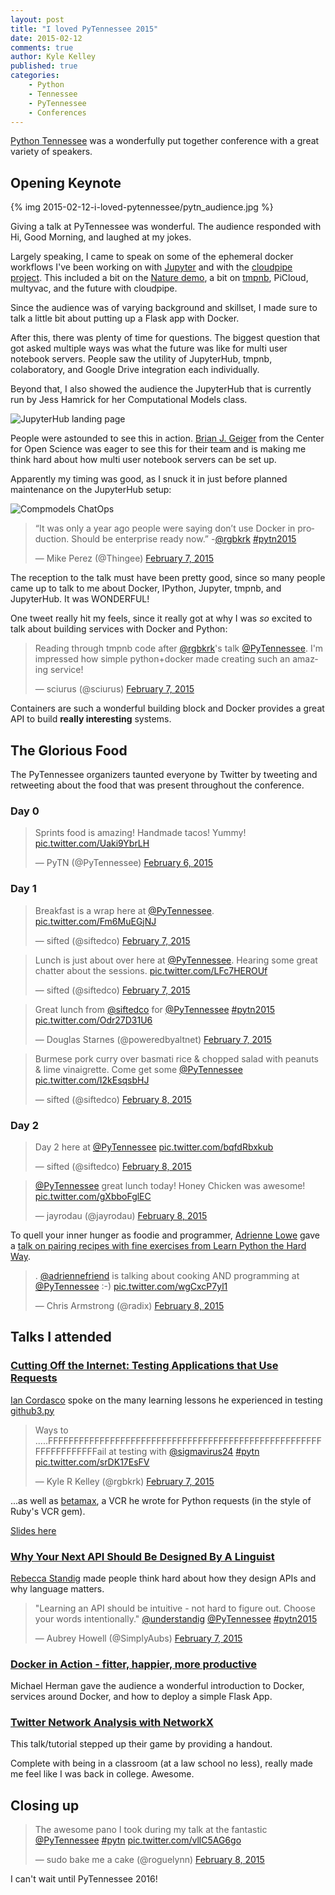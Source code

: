 ```yaml
---
layout: post
title: "I loved PyTennessee 2015"
date: 2015-02-12
comments: true
author: Kyle Kelley
published: true
categories:
    - Python
    - Tennessee
    - PyTennessee
    - Conferences
---
```


[Python Tennessee](https://www.pytennessee.org/) was a wonderfully put together conference with a great variety of speakers.

<!-- more -->

## Opening Keynote

{% img 2015-02-12-i-loved-pytennessee/pytn_audience.jpg %}

Giving a talk at PyTennessee was wonderful. The audience responded with Hi, Good Morning, and laughed at my jokes.

Largely speaking, I came to speak on some of the ephemeral docker workflows I've been working on with [Jupyter](https://github.com/jupyter) and with the [cloudpipe project](https://github.com/cloudpipe). This included a bit on the [Nature demo](https://developer.rackspace.com/blog/how-did-we-serve-more-than-20000-ipython-notebooks-for-nature/), a bit on [tmpnb](https://github.com/jupyter/tmpnb), PiCloud, multyvac, and the future with cloudpipe.

Since the audience was of varying background and skillset, I made sure to talk a little bit about putting up a Flask app with Docker.

After this, there was plenty of time for questions. The biggest question that got asked multiple ways was what the future was like for multi user notebook servers. People saw the utility of JupyterHub, tmpnb, colaboratory, and Google Drive integration each individually.

Beyond that, I also showed the audience the JupyterHub that is currently run by Jess Hamrick for her Computational Models class.

![JupyterHub landing page](http://i.imgur.com/9pYwboq.png)

People were astounded to see this in action. [Brian J. Geiger](https://twitter.com/thefoodgeek) from the Center for Open Science was eager to see this for their team and is making me think hard about how multi user notebook servers can be set up.

Apparently my timing was good, as I snuck it in just before planned maintenance on the JupyterHub setup:

![Compmodels ChatOps](http://i.imgur.com/9BxijbL.png)

<blockquote class="twitter-tweet" lang="en"><p>“It was only a year ago people were saying don’t use Docker in production. Should be enterprise ready now.” -<a href="https://twitter.com/rgbkrk">@rgbkrk</a> <a href="https://twitter.com/hashtag/pytn2015?src=hash">#pytn2015</a></p>&mdash; Mike Perez (@Thingee) <a href="https://twitter.com/Thingee/status/564089026312159232">February 7, 2015</a></blockquote>
<script async src="//platform.twitter.com/widgets.js" charset="utf-8"></script>

The reception to the talk must have been pretty good, since so many people came up to talk to me about Docker, IPython, Jupyter, tmpnb, and JupyterHub. It was WONDERFUL!

One tweet really hit my feels, since it really got at why I was *so* excited to talk about building services with Docker and Python:

<blockquote class="twitter-tweet" lang="en"><p>Reading through tmpnb code after <a href="https://twitter.com/rgbkrk">@rgbkrk</a>&#39;s talk <a href="https://twitter.com/PyTennessee">@PyTennessee</a>. I&#39;m impressed how simple python+docker made creating such an amazing service!</p>&mdash; sciurus (@sciurus) <a href="https://twitter.com/sciurus/status/564100686888337411">February 7, 2015</a></blockquote>
<script async src="//platform.twitter.com/widgets.js" charset="utf-8"></script>

Containers are such a wonderful building block and Docker provides a great API to build **really interesting** systems.

## The Glorious Food

The PyTennessee organizers taunted everyone by Twitter by tweeting and retweeting about the food that was present throughout the conference.

### Day 0

<blockquote class="twitter-tweet" lang="en"><p>Sprints food is amazing! Handmade tacos! Yummy! <a href="http://t.co/Uaki9YbrLH">pic.twitter.com/Uaki9YbrLH</a></p>&mdash; PyTN (@PyTennessee) <a href="https://twitter.com/PyTennessee/status/563847755253448705">February 6, 2015</a></blockquote>
<script async src="//platform.twitter.com/widgets.js" charset="utf-8"></script>

### Day 1

<blockquote class="twitter-tweet" lang="en"><p>Breakfast is a wrap here at <a href="https://twitter.com/PyTennessee">@PyTennessee</a>. <a href="http://t.co/Fm6MuEGjNJ">pic.twitter.com/Fm6MuEGjNJ</a></p>&mdash; sifted (@siftedco) <a href="https://twitter.com/siftedco/status/564100088545304576">February 7, 2015</a></blockquote>
<script async src="//platform.twitter.com/widgets.js" charset="utf-8"></script>

<blockquote class="twitter-tweet" lang="en"><p>Lunch is just about over here at <a href="https://twitter.com/PyTennessee">@PyTennessee</a>. Hearing some great chatter about the sessions. <a href="http://t.co/LFc7HEROUf">pic.twitter.com/LFc7HEROUf</a></p>&mdash; sifted (@siftedco) <a href="https://twitter.com/siftedco/status/564134854124523520">February 7, 2015</a></blockquote>
<script async src="//platform.twitter.com/widgets.js" charset="utf-8"></script>

<blockquote class="twitter-tweet" lang="en"><p>Great lunch from <a href="https://twitter.com/siftedco">@siftedco</a> for <a href="https://twitter.com/PyTennessee">@PyTennessee</a> <a href="https://twitter.com/hashtag/pytn2015?src=hash">#pytn2015</a> <a href="http://t.co/Odr27D31U6">pic.twitter.com/Odr27D31U6</a></p>&mdash; Douglas Starnes (@poweredbyaltnet) <a href="https://twitter.com/poweredbyaltnet/status/564129900559613952">February 7, 2015</a></blockquote>
<script async src="//platform.twitter.com/widgets.js" charset="utf-8"></script>

<blockquote class="twitter-tweet" lang="en"><p>Burmese pork curry over basmati rice &amp; chopped salad with peanuts &amp; lime vinaigrette. Come get some <a href="https://twitter.com/PyTennessee">@PyTennessee</a> <a href="http://t.co/I2kEsqsbHJ">pic.twitter.com/I2kEsqsbHJ</a></p>&mdash; sifted (@siftedco) <a href="https://twitter.com/siftedco/status/564214595644973056">February 8, 2015</a></blockquote>
<script async src="//platform.twitter.com/widgets.js" charset="utf-8"></script>

### Day 2

<blockquote class="twitter-tweet" lang="en"><p>Day 2 here at <a href="https://twitter.com/PyTennessee">@PyTennessee</a> <a href="http://t.co/bqfdRbxkub">pic.twitter.com/bqfdRbxkub</a></p>&mdash; sifted (@siftedco) <a href="https://twitter.com/siftedco/status/564429136672722944">February 8, 2015</a></blockquote>
<script async src="//platform.twitter.com/widgets.js" charset="utf-8"></script>

<blockquote class="twitter-tweet" lang="en"><p><a href="https://twitter.com/PyTennessee">@PyTennessee</a> great lunch today! Honey Chicken was awesome! <a href="http://t.co/gXbboFglEC">pic.twitter.com/gXbboFglEC</a></p>&mdash; jayrodau (@jayrodau) <a href="https://twitter.com/jayrodau/status/564494507295916032">February 8, 2015</a></blockquote>
<script async src="//platform.twitter.com/widgets.js" charset="utf-8"></script>

To quell your inner hunger as foodie and programmer, [Adrienne Lowe](https://twitter.com/adriennefriend) gave a [talk on pairing recipes with fine exercises from Learn Python the Hard Way](https://www.pytennessee.org/schedule/presentation/76/).

<blockquote class="twitter-tweet" lang="en"><p>. <a href="https://twitter.com/adriennefriend">@adriennefriend</a> is talking about cooking AND programming at <a href="https://twitter.com/PyTennessee">@PyTennessee</a> :-) <a href="http://t.co/wgCxcP7yl1">pic.twitter.com/wgCxcP7yl1</a></p>&mdash; Chris Armstrong (@radix) <a href="https://twitter.com/radix/status/564514572070309889">February 8, 2015</a></blockquote>
<script async src="//platform.twitter.com/widgets.js" charset="utf-8"></script>

## Talks I attended

### [Cutting Off the Internet: Testing Applications that Use Requests](https://www.pytennessee.org/schedule/presentation/54/)

[Ian Cordasco](https://twitter.com/sigmavirus24) spoke on the many learning lessons he experienced in testing [github3.py](https://github.com/sigmavirus24/github3.py)

<blockquote class="twitter-tweet" lang="en"><p>Ways to .....FFFFFFFFFFFFFFFFFFFFFFFFFFFFFFFFFFFFFFFFFFFFFFFFFFFFFFFFFFFFFFFFFail at testing with <a href="https://twitter.com/sigmavirus24">@sigmavirus24</a> <a href="https://twitter.com/hashtag/pytn?src=hash">#pytn</a> <a href="http://t.co/srDK17EsFV">pic.twitter.com/srDK17EsFV</a></p>&mdash; Kyle R Kelley (@rgbkrk) <a href="https://twitter.com/rgbkrk/status/564154607744856064">February 7, 2015</a></blockquote>
<script async src="//platform.twitter.com/widgets.js" charset="utf-8"></script>

...as well as [betamax](https://github.com/sigmavirus24/betamax), a VCR he wrote for Python requests (in the style of Ruby's VCR gem).

[Slides here](https://speakerdeck.com/sigmavirus24/cutting-off-the-internet-testing-applications-that-use-requests)

### [Why Your Next API Should Be Designed By A Linguist](https://www.pytennessee.org/schedule/presentation/82/)

[Rebecca Standig](https://twitter.com/understandig) made people think hard about how they design APIs and why language matters.

<blockquote class="twitter-tweet" lang="en"><p>&quot;Learning an API should be intuitive - not hard to figure out. Choose your words intentionally.&quot; <a href="https://twitter.com/understandig">@understandig</a> <a href="https://twitter.com/PyTennessee">@PyTennessee</a> <a href="https://twitter.com/hashtag/pytn2015?src=hash">#pytn2015</a></p>&mdash; Aubrey Howell (@SimplyAubs) <a href="https://twitter.com/SimplyAubs/status/564185914860371969">February 7, 2015</a></blockquote>
<script async src="//platform.twitter.com/widgets.js" charset="utf-8"></script>

### [Docker in Action - fitter, happier, more productive](https://www.pytennessee.org/schedule/presentation/51/)

Michael Herman gave the audience a wonderful introduction to Docker, services around Docker, and how to deploy a simple Flask App.

### [Twitter Network Analysis with NetworkX](https://www.pytennessee.org/schedule/presentation/52/)

This talk/tutorial stepped up their game by providing a handout.

Complete with being in a classroom (at a law school no less), really made me feel like I was back in college. Awesome.

## Closing up

<blockquote class="twitter-tweet" lang="en"><p>The awesome pano I took during my talk at the fantastic <a href="https://twitter.com/PyTennessee">@PyTennessee</a> <a href="https://twitter.com/hashtag/pytn?src=hash">#pytn</a> <a href="http://t.co/vllC5AG6go">pic.twitter.com/vllC5AG6go</a></p>&mdash; sudo bake me a cake (@roguelynn) <a href="https://twitter.com/roguelynn/status/564567652442861568">February 8, 2015</a></blockquote>
<script async src="//platform.twitter.com/widgets.js" charset="utf-8"></script>

I can't wait until PyTennessee 2016!
